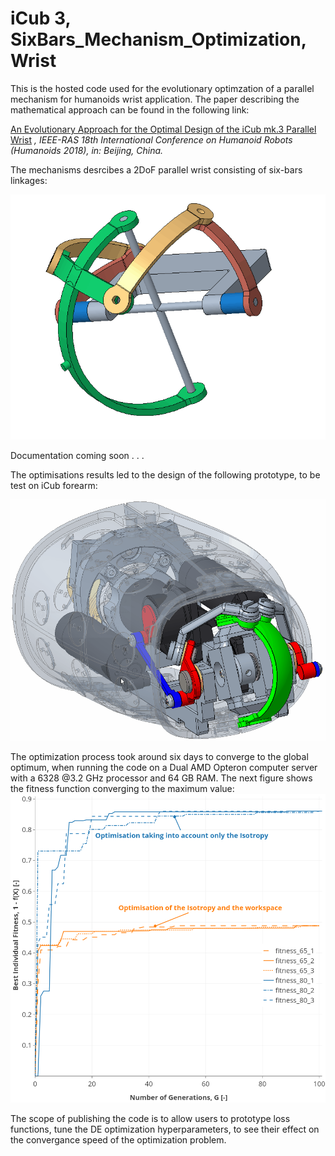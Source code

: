 # iCub 3, SixBars_Mechanism_Optimization, Wrist

This is the hosted code used for the evolutionary optimzation of a parallel mechanism for humanoids wrist application. 
The paper describing the mathematical approach can be found in the following link: 


[An Evolutionary Approach for the Optimal Design of the iCub mk.3 Parallel Wrist](https://www.researchgate.net/publication/328828290_An_Evolutionary_Approach_for_the_Optimal_Design_of_the_iCub_mk3_Parallel_Wrist?_sg=F0NScp3-mFuN89n5agVVzWKT0rdeRGterAEEYnv16CAgX67KeFH7g94dS4oQrIXYybYyCPxhh8xHLA.L__RNrN8yt5nkiSPKjh7KIs3BvnIhKsYuQAo84yzcz17hNp18nWL3_ROQTU1HyshxJXWlxLS0KeoFIn8uIl6yA&_sgd%5Bnc%5D=2&_sgd%5Bncwor%5D=0) 
*, IEEE-RAS 18th International Conference on Humanoid Robots (Humanoids 2018), in: Beijing, China.*

The mechanisms desrcibes a 2DoF parallel wrist consisting of six-bars linkages: 

![](mechanism.gif)

Documentation coming soon . . .

The optimisations results led to the design of the following prototype, to be test on iCub forearm: 

![](design_coupled.gif)

The optimization process took around six days to converge to the global optimum, when running the code on a Dual AMD Opteron
computer  server  with  a 6328 @3.2 GHz processor and 64 GB RAM. 
The next figure shows the fitness function converging to the maximum value: 
![](OptimisationResidual.png)

The scope of publishing the code is to allow users to prototype loss functions, tune the DE optimization hyperparameters, to see their effect on the convergance speed of the optimization problem.  
